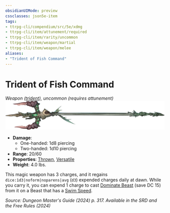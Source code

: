 ```yaml
---
obsidianUIMode: preview
cssclasses: json5e-item
tags:
- ttrpg-cli/compendium/src/5e/xdmg
- ttrpg-cli/item/attunement/required
- ttrpg-cli/item/rarity/uncommon
- ttrpg-cli/item/weapon/martial
- ttrpg-cli/item/weapon/melee
aliases: 
- "Trident of Fish Command"
---
```

# Trident of Fish Command
*Weapon ([trident](Інструменти%20ДМ/CLI/items/trident-xphb.md)), uncommon (requires attunement)*  
![](Інструменти%20ДМ/CLI/items/img/trident-of-fish-command.webp#right)

- **Damage**:
  - One-handed: 1d8 piercing
  - Two-handed: 1d10 piercing
- **Range**: 20/60
- **Properties**: [Thrown](Інструменти%20ДМ/CLI/rules/item-properties.md#Thrown), [Versatile](Інструменти%20ДМ/CLI/rules/item-properties.md#Versatile)
- **Weight**: 4.0 lbs.

This magic weapon has 3 charges, and it regains `dice:1d3|noform|noparens|avg` (`d3`) expended charges daily at dawn. While you carry it, you can expend 1 charge to cast [Dominate Beast](Інструменти%20ДМ/CLI/spells/dominate-beast-xphb.md) (save DC 15) from it on a Beast that has a [Swim Speed](Інструменти%20ДМ/CLI/rules/variant-rules/swim-speed-xphb.md).

*Source: Dungeon Master's Guide (2024) p. 317. Available in the <span title='Systems Reference Document (5.2)'>SRD</span> and the Free Rules (2024)*